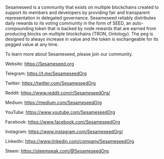 Sesameseed is a community that exists on multiple blockchains created to support its members and developers by providing fair and transparent representation in delegated governance. Sesameseed reliably distributes daily rewards to its voting community in the form of SEED, an auto-compounding token that is backed by node rewards that are earned from producing blocks on multiple blockchains (TRON, Ontology). The peg is designed to always increase in value and the token is exchangeable for its pegged value at any time.

To learn more about Sesameseed, please join our community.

Website: https://Sesameseed.org 

Telegram: https://t.me/SesameseedOrg

Twitter: https://twitter.com/SesameseedOrg

Reddit: https://www.reddit.com/r/SesameseedOrg/

Medium: https://medium.com/SesameseedOrg 

YouTube: https://www.youtube.com/SesameseedOrg 

Facebook: https://www.facebook.com/SesameseedOrg 

Instagram: https://www.instagram.com/SesameseedOrg/ 

LinkedIn: https://www.linkedin.com/company/SesameseedOrg 

Steem: https://steempeak.com/@SesameseedOrg 
